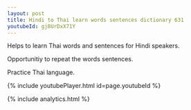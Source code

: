 ```yaml
---
layout: post
title: Hindi to Thai learn words sentences dictionary 631 
youtubeId: gj8UrDxX71Y
---
```

 
 
Helps to learn Thai words and sentences for Hindi speakers.

Opportunitiy to repeat the words sentences. 

Practice Thai language. 
 
{% include youtubePlayer.html id=page.youtubeId %}
 
 
{% include analytics.html %}